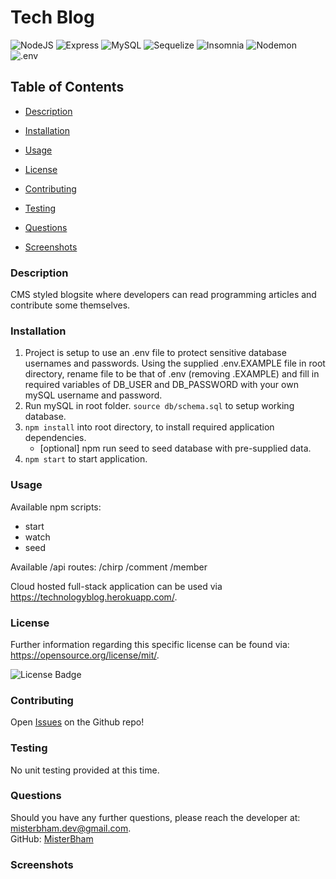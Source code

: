 # Tech Blog

![NodeJS](https://img.shields.io/badge/-NodeJS-339933?logo=node.js&logoColor=white&style=flat)
![Express](https://img.shields.io/badge/-Express-000000?logo=Express&logoColor=white&style=flat)
![MySQL](https://img.shields.io/badge/MySQL-4479A1?logo=MySQL&logoColor=white&style=flat)
![Sequelize](https://img.shields.io/badge/Sequelize-52B0E7?logo=Sequelize&logoColor=white&style=flat)
![Insomnia](https://img.shields.io/badge/Insomnia-4000BF?logo=Insomnia&logoColor=white&style=flat)
![Nodemon](https://img.shields.io/badge/Nodemon-76D04B?logo=Nodemon&logoColor=white&style=flat)
![.env](https://img.shields.io/badge/.ENV-ECD53F?logo=.ENV&logoColor=white&style=flat)

## Table of Contents 
* [Description](#Description) 

* [Installation](#Installation) 

* [Usage](#Usage) 

* [License](#License) 

* [Contributing](#Contributing) 

* [Testing](#Testing) 

* [Questions](#Questions) 

* [Screenshots](#Screenshots) 

### Description
CMS styled blogsite where developers can read programming articles and contribute some themselves.

### Installation
1. Project is setup to use an .env file to protect sensitive database usernames and passwords. Using the supplied .env.EXAMPLE file in root directory, rename file to be that of .env (removing .EXAMPLE) and fill in required variables of DB_USER and DB_PASSWORD with your own mySQL username and password.
2. Run mySQL in root folder. `source db/schema.sql` to setup working database.
3. `npm install` into root directory, to install required application dependencies.
    -   [optional] npm run seed to seed database with pre-supplied data.
4. `npm start` to start application.

### Usage
Available npm scripts:
- start
- watch
- seed

Available /api routes:
/chirp
/comment
/member

Cloud hosted full-stack application can be used via https://technologyblog.herokuapp.com/.

### License
Further information regarding this specific license can be found via: https://opensource.org/license/mit/. 

![License Badge](https://img.shields.io/badge/License-MIT-yellow.svg)

### Contributing
Open <a href="https://github.com/MisterBham/tech-blog/issues">Issues</a> on the Github repo!

### Testing
No unit testing provided at this time.

### Questions
Should you have any further questions, please reach the developer at: misterbham.dev@gmail.com. </br> 
GitHub: <a href="https://github.com/MisterBham">MisterBham</a> </br> 

### Screenshots


